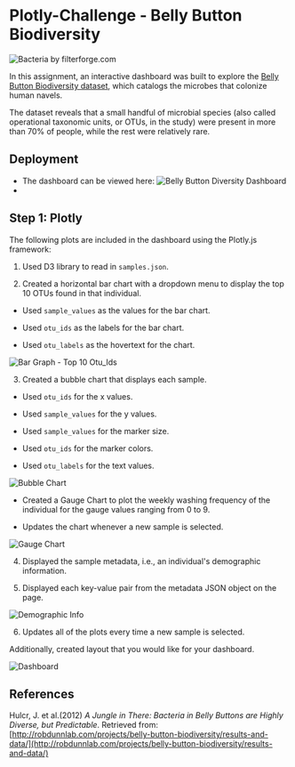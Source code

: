 # Plotly-Challenge - Belly Button Biodiversity


![Bacteria by filterforge.com](Images/bacteria.jpg)

In this assignment, an interactive dashboard was built to explore the [Belly Button Biodiversity dataset](http://robdunnlab.com/projects/belly-button-biodiversity/), which catalogs the microbes that colonize human navels.

The dataset reveals that a small handful of microbial species (also called operational taxonomic units, or OTUs, in the study) were present in more than 70% of people, while the rest were relatively rare.

## Deployment

* The dashboard can be viewed here: ![Belly Button Diversity Dashboard](https://mriganv.github.io/Plotly-Challenge/) 
*
## Step 1: Plotly

The following plots are included in the dashboard using the Plotly.js framework:

1. Used  D3 library to read in `samples.json`.

2. Created a horizontal bar chart with a dropdown menu to display the top 10 OTUs found in that individual.

* Used `sample_values` as the values for the bar chart.

* Used `otu_ids` as the labels for the bar chart.

* Used `otu_labels` as the hovertext for the chart.

![Bar Graph - Top 10 Otu_Ids](https://user-images.githubusercontent.com/81407869/134235956-27d54cc1-3e48-4d41-893a-696fbf135405.png)

3. Created a bubble chart that displays each sample.

* Used `otu_ids` for the x values.

* Used `sample_values` for the y values.

* Used `sample_values` for the marker size.

* Used `otu_ids` for the marker colors.

* Used `otu_labels` for the text values.

![Bubble Chart](https://user-images.githubusercontent.com/81407869/134236013-255fa55e-aa84-4fb9-9d6a-a7d05d008f22.png)


* Created  a Gauge Chart  to plot the weekly washing frequency of the individual for the gauge values ranging from 0 to 9. 

* Updates the chart whenever a new sample is selected.

![Gauge Chart](https://user-images.githubusercontent.com/81407869/134236044-41c51518-fb1d-414b-9338-654805abd8d6.png)

4. Displayed the sample metadata, i.e., an individual's demographic information.

5. Displayed each key-value pair from the metadata JSON object on the page.

 ![Demographic Info](https://user-images.githubusercontent.com/81407869/134236130-e1f5c1cc-044d-4d9e-a2ca-6c00d9d5e583.jpg)


6. Updates all of the plots every time a new sample is selected.

Additionally, created layout that you would like for your dashboard. 

![Dashboard](https://user-images.githubusercontent.com/81407869/134236167-a49f0c2d-3d8a-45bb-9c71-6a4938569f75.jpg)





## References

Hulcr, J. et al.(2012) _A Jungle in There: Bacteria in Belly Buttons are Highly Diverse, but Predictable_. Retrieved from: [http://robdunnlab.com/projects/belly-button-biodiversity/results-and-data/](http://robdunnlab.com/projects/belly-button-biodiversity/results-and-data/)


